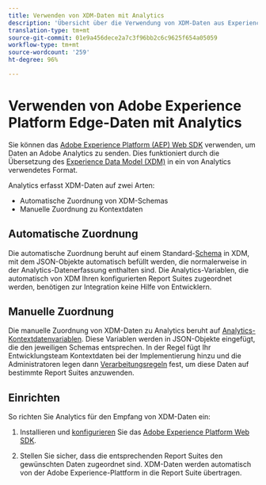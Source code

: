 ```yaml
---
title: Verwenden von XDM-Daten mit Analytics
description: 'Übersicht über die Verwendung von XDM-Daten aus Experience Platform in Adobe Analytics '
translation-type: tm+mt
source-git-commit: 01e9a456dece2a7c3f96bb2c6c9625f654a05059
workflow-type: tm+mt
source-wordcount: '259'
ht-degree: 96%

---
```



# Verwenden von Adobe Experience Platform Edge-Daten mit Analytics

Sie können das [Adobe Experience Platform (AEP) Web SDK](https://docs.adobe.com/content/help/de-DE/launch/using/extensions-ref/adobe-extension/aep-extension/overview.html) verwenden, um Daten an Adobe Analytics zu senden. Dies funktioniert durch die Übersetzung des [Experience Data Model (XDM)](https://docs.adobe.com/content/help/de-DE/experience-platform/xdm/home.html) in ein von Analytics verwendetes Format.

Analytics erfasst XDM-Daten auf zwei Arten:

* Automatische Zuordnung von XDM-Schemas
* Manuelle Zuordnung zu Kontextdaten

## Automatische Zuordnung

Die automatische Zuordnung beruht auf einem Standard-[Schema](https://docs.adobe.com/content/help/de-DE/experience-platform/xdm/schema/composition.html) in XDM, mit dem JSON-Objekte automatisch befüllt werden, die normalerweise in der Analytics-Datenerfassung enthalten sind. Die Analytics-Variablen, die automatisch von XDM Ihren konfigurierten Report Suites zugeordnet werden, benötigen zur Integration keine Hilfe von Entwicklern.

## Manuelle Zuordnung

[](xdm-manual.md)Die manuelle Zuordnung von XDM-Daten zu Analytics beruht auf [Analytics-Kontextdatenvariablen](../vars/page-vars/contextdata.md). Diese Variablen werden in JSON-Objekte eingefügt, die den jeweiligen Schemas entsprechen. In der Regel fügt Ihr Entwicklungsteam Kontextdaten bei der Implementierung hinzu und die Administratoren legen dann [Verarbeitungsregeln](/help/admin/admin/c-processing-rules/c-processing-rules-configuration/t-processing-rules.md) fest, um diese Daten auf bestimmte Report Suites anzuwenden.

## Einrichten

So richten Sie Analytics für den Empfang von XDM-Daten ein:

1. Installieren und [konfigurieren](https://docs.adobe.com/content/help/de-DE/experience-platform/edge/fundamentals/configuring-the-sdk.html) Sie das [Adobe Experience Platform Web SDK](https://docs.adobe.com/content/help/de-DE/experience-platform/edge/fundamentals/installing-the-sdk.html).

2. Stellen Sie sicher, dass die entsprechenden Report Suites den gewünschten Daten zugeordnet sind. XDM-Daten werden automatisch von der Adobe Experience-Plattform in die Report Suite übertragen.
